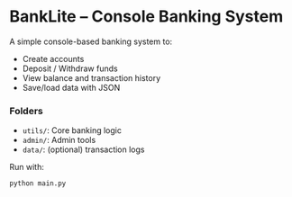# BankLite – Console Banking System

A simple console-based banking system to:
- Create accounts
- Deposit / Withdraw funds
- View balance and transaction history
- Save/load data with JSON

### Folders
- `utils/`: Core banking logic
- `admin/`: Admin tools
- `data/`: (optional) transaction logs

Run with:
```bash
python main.py
